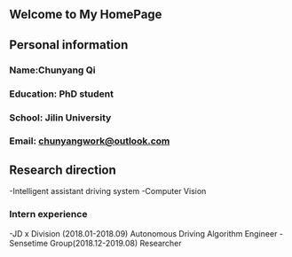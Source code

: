 
## Welcome to My HomePage
## Personal information
### Name:Chunyang Qi
### Education: PhD student
### School: Jilin University
### Email: chunyangwork@outlook.com

## Research direction
-Intelligent assistant driving system
-Computer Vision

### Intern experience
-JD x Division (2018.01-2018.09) Autonomous Driving Algorithm Engineer
-Sensetime Group(2018.12-2019.08)  Researcher



